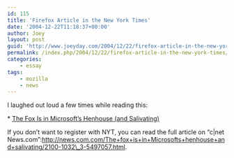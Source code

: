 ```yaml
---
id: 115
title: 'Firefox Article in the New York Times'
date: '2004-12-22T11:18:37+00:00'
author: Joey
layout: post
guid: 'http://www.joeyday.com/2004/12/22/firefox-article-in-the-new-york-times'
permalink: /index.php/2004/12/22/firefox-article-in-the-new-york-times/
categories:
    - essay
tags:
    - mozilla
    - news
---
```


I laughed out loud a few times while reading this:

\* [The Fox Is in Microsoft’s Henhouse (and Salivating)](http://www.nytimes.com/2004/12/19/business/yourmoney/19digi.html?pagewanted=1&oref=login)

If you don’t want to register with NYT, you can read the full article on “c|net News.com”:http://news.com.com/The+fox+is+in+Microsofts+henhouse+and+salivating/2100-1032\_3-5497057.html.